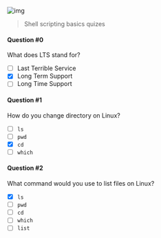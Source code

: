 ![img](https://assets.imaginablefutures.com/media/images/ALX_Logo.max-200x150.png)
  > Shell scripting basics quizes

#### Question #0
What does LTS stand for?
* [ ] Last Terrible Service
* [X] Long Term Support
* [ ] Long Time Support

#### Question #1
How do you change directory on Linux?

* [ ] ``ls``
* [ ] ```pwd```
* [X] ```cd```
* [ ] ```which```

#### Question #2
What command would you use to list files on Linux?

* [X] ``ls``
* [ ] ```pwd```
* [ ] ```cd```
* [ ] ```which```
* [ ] ```list```
